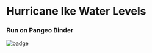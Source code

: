 # Hurricane Ike Water Levels

### Run on Pangeo Binder
[![badge](https://img.shields.io/static/v1.svg?logo=Jupyter&label=Pangeo+Binder&message=AWS+us-west-2&color=green)](https://aws-uswest2-binder.pangeo.io/v2/gh/reproducible-notebooks/hurricane-ike-water-levels/binder?urlpath=git-pull?repo=https://github.com/reproducible-notebooks/hurricane-ike-water-levels%26amp%3Bbranch=master%26amp%3Burlpath=lab/tree/hurricane-ike-water-levels/hurricane_ike_water_levels.ipynb%3Fautodecode
)

